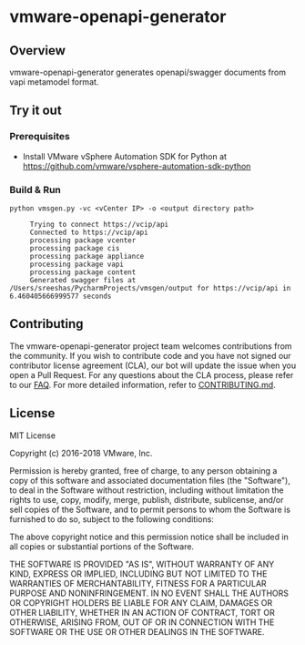 

# vmware-openapi-generator

## Overview
vmware-openapi-generator generates openapi/swagger documents from vapi metamodel format.  

## Try it out

### Prerequisites

* Install VMware vSphere Automation SDK for Python at https://github.com/vmware/vsphere-automation-sdk-python  


### Build & Run

```  
python vmsgen.py -vc <vCenter IP> -o <output directory path>  
```

    
```
	 Trying to connect https://vcip/api 
	 Connected to https://vcip/api 			  
	 processing package vcenter  
	 processing package cis  
	 processing package appliance  
	 processing package vapi  
	 processing package content  
	 Generated swagger files at /Users/sreeshas/PycharmProjects/vmsgen/output for https://vcip/api in 6.460405666999577 seconds    
```

## Contributing

The vmware-openapi-generator project team welcomes contributions from the community. If you wish to contribute code and you have not
signed our contributor license agreement (CLA), our bot will update the issue when you open a Pull Request. For any
questions about the CLA process, please refer to our [FAQ](https://cla.vmware.com/faq). For more detailed information,
refer to [CONTRIBUTING.md](CONTRIBUTING.md).

## License
MIT License

Copyright (c)  2016-2018 VMware, Inc.

Permission is hereby granted, free of charge, to any person obtaining a copy of this software and associated documentation files (the "Software"), to deal in the Software without restriction, including without limitation the rights to use, copy, modify, merge, publish, distribute, sublicense, and/or sell copies of the Software, and to permit persons to whom the Software is furnished to do so, subject to the following conditions:

The above copyright notice and this permission notice shall be included in all copies or substantial portions of the Software.

THE SOFTWARE IS PROVIDED "AS IS", WITHOUT WARRANTY OF ANY KIND, EXPRESS OR IMPLIED, INCLUDING BUT NOT LIMITED TO THE WARRANTIES OF MERCHANTABILITY, FITNESS FOR A PARTICULAR PURPOSE AND NONINFRINGEMENT. IN NO EVENT SHALL THE AUTHORS OR COPYRIGHT HOLDERS BE LIABLE FOR ANY CLAIM, DAMAGES OR OTHER LIABILITY, WHETHER IN AN ACTION OF CONTRACT, TORT OR OTHERWISE, ARISING FROM, OUT OF OR IN CONNECTION WITH THE SOFTWARE OR THE USE OR OTHER DEALINGS IN THE SOFTWARE.
